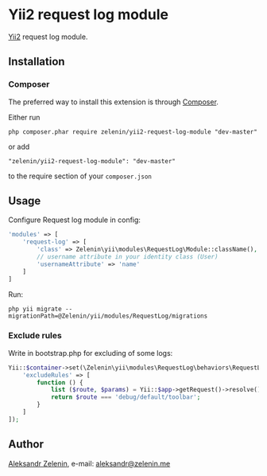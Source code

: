 # Yii2 request log module

[Yii2](http://www.yiiframework.com) request log module.

## Installation

### Composer

The preferred way to install this extension is through [Composer](http://getcomposer.org/).

Either run

```
php composer.phar require zelenin/yii2-request-log-module "dev-master"
```

or add

```
"zelenin/yii2-request-log-module": "dev-master"
```

to the require section of your ```composer.json```

## Usage

Configure Request log module in config:

```php
'modules' => [
    'request-log' => [
        'class' => Zelenin\yii\modules\RequestLog\Module::className(),
        // username attribute in your identity class (User)
        'usernameAttribute' => 'name'
    ]
]
```

Run:

```
php yii migrate --migrationPath=@Zelenin/yii/modules/RequestLog/migrations
```

### Exclude rules

Write in bootstrap.php for excluding of some logs:

```php
Yii::$container->set(\Zelenin\yii\modules\RequestLog\behaviors\RequestLogBehavior::className(), [
    'excludeRules' => [
        function () {
            list ($route, $params) = Yii::$app->getRequest()->resolve();
            return $route === 'debug/default/toolbar';
        }
    ]
]);

```

## Author

[Aleksandr Zelenin](https://github.com/zelenin/), e-mail: [aleksandr@zelenin.me](mailto:aleksandr@zelenin.me)
